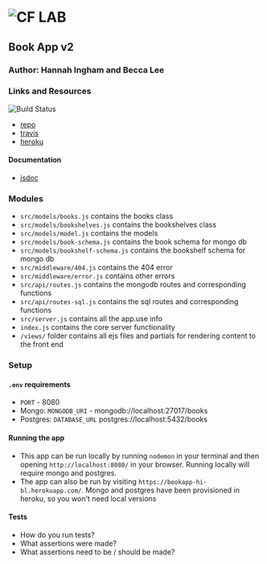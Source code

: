 ![CF](http://i.imgur.com/7v5ASc8.png) LAB
=================================================

## Book App v2

### Author: Hannah Ingham and Becca Lee

### Links and Resources
![Build Status](https://travis-ci.com/hingham/15-project-books-hi-mg.svg?branch=master)
* [repo](https://github.com/hingham/15-project-books-hi-mg)
* [travis](https://travis-ci.com/hingham/15-project-books-hi-mg)
* [heroku](https://bookapp-hi-bl.herokuapp.com/)

#### Documentation
* [jsdoc](http://localhost:8080/doc/)

### Modules
- `src/models/books.js` contains the books class
- `src/models/bookshelves.js` contains the bookshelves class
- `src/models/model.js` contains the models
- `src/models/book-schema.js` contains the book schema for mongo db
- `src/models/bookshelf-schema.js` contains the bookshelf schema for mongo db
- `src/middleware/404.js` contains the 404 error
- `src/middleware/error.js` contains other errors
- `src/api/routes.js` contains the mongodb routes and corresponding functions
- `src/api/routes-sql.js` contains the sql routes and corresponding functions
- `src/server.js` contains all the app.use info
- `index.js` contains the core server functionality
- `/views/` folder contains all ejs files and partials for rendering content to the front end

### Setup
#### `.env` requirements
* `PORT` - 8080
* Mongo: `MONGODB_URI` - mongodb://localhost:27017/books
* Postgres: `DATABASE_URL` postgres://localhost:5432/books


#### Running the app
* This app can be run locally by running `nodemon` in your terminal and then opening `http://localhost:8080/` in your browser. Running locally will require mongo and postgres.
* The app can also be run by visiting `https://bookapp-hi-bl.herokuapp.com/`. Mongo and postgres have been provisioned in heroku, so you won't need local versions

  
#### Tests
* How do you run tests?
* What assertions were made?
* What assertions need to be / should be made?

